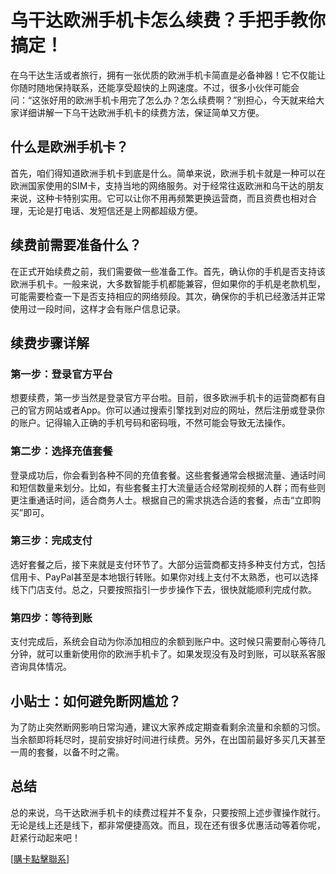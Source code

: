 # 乌干达欧洲手机卡怎么续费？手把手教你搞定！

在乌干达生活或者旅行，拥有一张优质的欧洲手机卡简直是必备神器！它不仅能让你随时随地保持联系，还能享受超快的上网速度。不过，很多小伙伴可能会问：“这张好用的欧洲手机卡用完了怎么办？怎么续费啊？”别担心，今天就来给大家详细讲解一下乌干达欧洲手机卡的续费方法，保证简单又方便。

## 什么是欧洲手机卡？

首先，咱们得知道欧洲手机卡到底是什么。简单来说，欧洲手机卡就是一种可以在欧洲国家使用的SIM卡，支持当地的网络服务。对于经常往返欧洲和乌干达的朋友来说，这种卡特别实用。它可以让你不用再频繁更换运营商，而且资费也相对合理，无论是打电话、发短信还是上网都超级方便。

## 续费前需要准备什么？

在正式开始续费之前，我们需要做一些准备工作。首先，确认你的手机是否支持该欧洲手机卡。一般来说，大多数智能手机都能兼容，但如果你的手机是老款机型，可能需要检查一下是否支持相应的网络频段。其次，确保你的手机已经激活并正常使用过一段时间，这样才会有账户信息记录。

## 续费步骤详解

### 第一步：登录官方平台

想要续费，第一步当然是登录官方平台啦。目前，很多欧洲手机卡的运营商都有自己的官方网站或者App。你可以通过搜索引擎找到对应的网址，然后注册或登录你的账户。记得输入正确的手机号码和密码哦，不然可能会导致无法操作。

### 第二步：选择充值套餐

登录成功后，你会看到各种不同的充值套餐。这些套餐通常会根据流量、通话时间和短信数量来划分。比如，有些套餐主打大流量适合经常刷视频的人群；而有些则更注重通话时间，适合商务人士。根据自己的需求挑选合适的套餐，点击“立即购买”即可。

### 第三步：完成支付

选好套餐之后，接下来就是支付环节了。大部分运营商都支持多种支付方式，包括信用卡、PayPal甚至是本地银行转账。如果你对线上支付不太熟悉，也可以选择线下门店支付。总之，只要按照指引一步步操作下去，很快就能顺利完成付款。

### 第四步：等待到账

支付完成后，系统会自动为你添加相应的余额到账户中。这时候只需要耐心等待几分钟，就可以重新使用你的欧洲手机卡了。如果发现没有及时到账，可以联系客服咨询具体情况。

## 小贴士：如何避免断网尴尬？

为了防止突然断网影响日常沟通，建议大家养成定期查看剩余流量和余额的习惯。当余额即将耗尽时，提前安排好时间进行续费。另外，在出国前最好多买几天甚至一周的套餐，以备不时之需。

## 总结

总的来说，乌干达欧洲手机卡的续费过程并不复杂，只要按照上述步骤操作就行。无论是线上还是线下，都非常便捷高效。而且，现在还有很多优惠活动等着你呢，赶紧行动起来吧！

[[購卡點擊聯系](https://t.me/s/esim1088)]